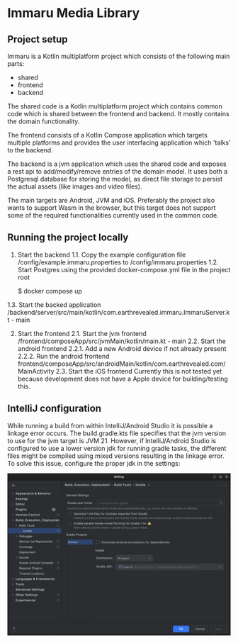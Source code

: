 # Immaru Media Library

## Project setup

Immaru is a Kotlin multiplatform project which consists of the following main parts:

* shared
* frontend
* backend

The shared code is a Kotlin multiplatform project which contains common code which is shared between the frontend and backend. It mostly contains the domain functionality.

The frontend consists of a Kotlin Compose application which targets multiple platforms and provides the user interfacing application which 'talks' to the backend.

The backend is a jvm application which uses the shared code and exposes a rest api to add/modify/remove entries of the domain model.
It uses both a Postgresql database for storing the model, as direct file storage to persist the actual assets (like images and video files).

The main targets are Android, JVM and iOS. Preferably the project also wants to support Wasm in the browser, but this target does not support some of the required functionalities currently used in the common code.

## Running the project locally

1. Start the backend
1.1. Copy the example configuration file /config/example.immaru.properties to /config/immaru.properties
1.2. Start Postgres using the provided docker-compose.yml file in the project root

    $ docker compose up

1.3. Start the backed application /backend/server/src/main/kotlin/com.earthrevealed.immaru.ImmaruServer.kt - main

2. Start the frontend
2.1. Start the jvm frontend /frontend/composeApp/src/jvmMain/kotlin/main.kt - main
2.2. Start the android frontend
2.2.1. Add a new Android device if not already present
2.2.2. Run the android frontend frontend/composeApp/src/androidMain/kotlin/com.earthrevealed.com/MainActivity
2.3. Start the iOS frontend
    Currently this is not tested yet because development does not have a Apple device for building/testing this.

## IntelliJ configuration

While running a build from within IntelliJ/Android Studio it is possible a linkage error occurs.
The build.gradle.kts file specifies that the jvm version to use for the jvm target is JVM 21.
However, if IntelliJ/Android Studio is configured to use a lower version jdk for running gradle tasks,
the different files might be compiled using mixed versions resulting in the linkage error.
To solve this issue, configure the proper jdk in the settings:

![Settings](docs/images/settings-build-gradle.png)
